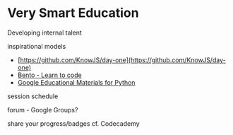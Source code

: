 Very Smart Education
====================

Developing internal talent

inspirational models

* [https://github.com/KnowJS/day-one](https://github.com/KnowJS/day-one)
* [Bento - Learn to code](http://www.bentobox.io/)
* [Google Educational Materials for Python](https://developers.google.com/edu/python/?csw=1)

session schedule

forum - Google Groups?

share your progress/badges cf. Codecademy
